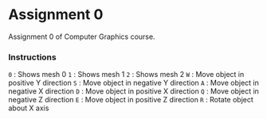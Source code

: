 # Assignment 0
Assignment 0 of Computer Graphics course.

### Instructions
```0``` : Shows mesh 0
```1``` : Shows mesh 1
```2``` : Shows mesh 2
```W``` : Move object in positive Y direction
```S``` : Move object in negative Y direction
```A``` : Move object in negative X direction
```D``` : Move object in positive X direction
```Q``` : Move object in negative Z direction
```E``` : Move object in positive Z direction
```R``` : Rotate object about X axis